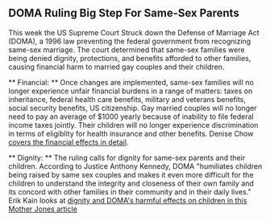 
## DOMA Ruling Big Step For Same-Sex Parents

This week the US Supreme Court Struck down the Defense of Marriage Act (DOMA), a 1996 law preventing the federal government from recognizing same-sex marriage.  The court determined that same-sex families were being denied dignity, protections, and benefits afforded to other families, causing financial harm to married gay couples and their children.

** Financial: ** Once changes are implemented, same-sex families will no longer experience unfair financial burdens in a range of matters: taxes on inheritance, federal health care benefits, military and veterans benefits, social security benefits, US citizenship. Gay married couples will no longer need to pay an average of $1000 yearly because of inability to file federal income taxes jointly. Their children will no longer experience discrimination in terms of eligiblity for health insurance and other benefits.  Denise Chow [covers the financial effects in detail](http://www.livescience.com/37779-supreme-court-doma-rulings-gay-couples.html "Financial effects of ending DOMA").

** Dignity: ** The ruling calls for dignity for same-sex parents and their children. According to Justice Anthony Kennedy, DOMA "humiliates children being raised by same sex couples and makes it even more difficult for the children to understand the integrity and closeness of their own family and its concord with other families in their community and in their daily lives."  Erik Kain looks at [dignity and DOMA's harmful effects on children in this Mother Jones article](http://www.motherjones.com/mojo/2013/06/doma-justice-kennedy-children "DOMA Had To Go")
